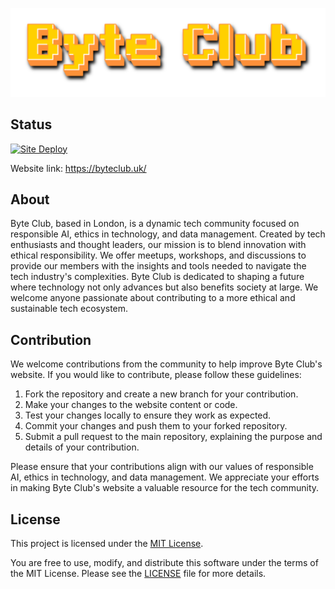 ![ByteClubLogo](/assets/img/logo.png)

## Status
[![Site Deploy](https://github.com/ByteClubUK/ByteClubUK.github.io/actions/workflows/pages/pages-build-deployment/badge.svg?branch=main)](https://github.com/ByteClubUK/ByteClubUK.github.io/actions/workflows/pages/pages-build-deployment)  
  
Website link: https://byteclub.uk/ 

## About 
Byte Club, based in London, is a dynamic tech community focused on responsible AI, ethics in technology, and data management. Created by tech enthusiasts and thought leaders, our mission is to blend innovation with ethical responsibility. We offer meetups, workshops, and discussions to provide our members with the insights and tools needed to navigate the tech industry's complexities. Byte Club is dedicated to shaping a future where technology not only advances but also benefits society at large. We welcome anyone passionate about contributing to a more ethical and sustainable tech ecosystem.

## Contribution

We welcome contributions from the community to help improve Byte Club's website. If you would like to contribute, please follow these guidelines:

1. Fork the repository and create a new branch for your contribution.
2. Make your changes to the website content or code.
3. Test your changes locally to ensure they work as expected.
4. Commit your changes and push them to your forked repository.
5. Submit a pull request to the main repository, explaining the purpose and details of your contribution.

Please ensure that your contributions align with our values of responsible AI, ethics in technology, and data management. We appreciate your efforts in making Byte Club's website a valuable resource for the tech community.

## License

This project is licensed under the [MIT License](https://opensource.org/licenses/MIT). 

You are free to use, modify, and distribute this software under the terms of the MIT License. Please see the [LICENSE](./LICENSE) file for more details.
